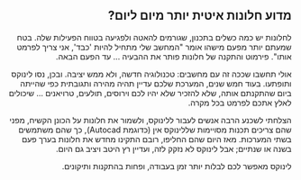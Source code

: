 <?php require("../../entete.php");?> <?php require("../../base.php");?> <?php require("../../fonctions.php");?>

<div id="corps" class="rtl" dir='rtl'>
<h2> מדוע חלונות איטית יותר מיום ליום?</h2>

לחלונות יש כמה כשלים בתכנון, שגורמים להאטה ולפגיעה בטווח הפעילות שלה. בטח שמעתם יותר מפעם מישהו אומר "המחשב שלי מתחיל להיות 'כבד', אני צריך לפרמט אותו". פירמוט והתקנה של חלונות פותר את ההבעיה ... עד הפעם הבאה.

אולי תחשבו שככה זה עם מחשבים: טכנולוגיה חדשה, ולא ממש יציבה. ובכן, נסו לינוקס ותופתעו. בעוד חמש שנים, המערכת שלכם עדיין תהיה מהירה ותגובתית כפי שהייתה ביום שהתקנתם אותה, שלא להזכיר שלא יהיו לכם וירוסים, תולעים, טרויאנים ... שיכולים לאלץ אתכם לפרמט בכל מקרה.

הצלחתי לשכנע הרבה אנשים לעבור ללינוקס, ולשמור את חלונות על הכונן הקשיח, מפני שהם צריכים תכנות מסויימות שללינוקס אין (כדוגמת Autocad), כך שהם משתמשים בשתי המערכות.  מאז היום שהם החליפו, רובם התקינו מחדש את חלונות בערך פעם בשנה או שנתיים; אבל לינוקס לא נזקק לזה, ועדיין רץ היטב ויציב גם היום.

לינוקס מאפשר לכם לבלות יותר זמן בעבודה, ופחות בהתקנות ותיקונים.

</div>
<?php require("../../license_he.php");?>


